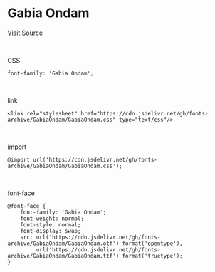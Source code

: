 # Gabia Ondam

[Visit Source](https://font.gabia.com/2023)

&nbsp;

CSS

```
font-family: 'Gabia Ondam';
```

&nbsp;

link

```
<link rel="stylesheet" href="https://cdn.jsdelivr.net/gh/fonts-archive/GabiaOndam/GabiaOndam.css" type="text/css"/>
```

&nbsp;

import

```
@import url('https://cdn.jsdelivr.net/gh/fonts-archive/GabiaOndam/GabiaOndam.css');
```

&nbsp;

font-face

```
@font-face {
    font-family: 'Gabia Ondam';
    font-weight: normal;
    font-style: normal;
    font-display: swap;
    src: url('https://cdn.jsdelivr.net/gh/fonts-archive/GabiaOndam/GabiaOndam.otf') format('opentype'),
         url('https://cdn.jsdelivr.net/gh/fonts-archive/GabiaOndam/GabiaOndam.ttf') format('truetype');
}
```
